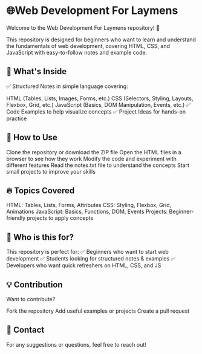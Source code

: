# 🌐Web Development For Laymens
Welcome to the Web Development For Laymens repository! 🎉

This repository is designed for beginners who want to learn and understand the fundamentals of web development, covering HTML, CSS, and JavaScript with easy-to-follow notes and example code.

## 📌 What's Inside
✅ Structured Notes in simple language covering:

HTML (Tables, Lists, Images, Forms, etc.)
CSS (Selectors, Styling, Layouts, Flexbox, Grid, etc.)
JavaScript (Basics, DOM Manipulation, Events, etc.)
✅ Code Examples to help visualize concepts
✅ Project Ideas for hands-on practice

## 🚀 How to Use
Clone the repository or download the ZIP file
Open the HTML files in a browser to see how they work
Modify the code and experiment with different features
Read the notes.txt file to understand the concepts
Start small projects to improve your skills
## 🔥 Topics Covered
HTML: Tables, Lists, Forms, Attributes
CSS: Styling, Flexbox, Grid, Animations
JavaScript: Basics, Functions, DOM, Events
Projects: Beginner-friendly projects to apply concepts
## 🎯 Who is this for?
This repository is perfect for:
✅ Beginners who want to start web development
✅ Students looking for structured notes & examples
✅ Developers who want quick refreshers on HTML, CSS, and JS

## 💡 Contribution
Want to contribute?

Fork the repository
Add useful examples or projects
Create a pull request
## 📩 Contact
For any suggestions or questions, feel free to reach out!
